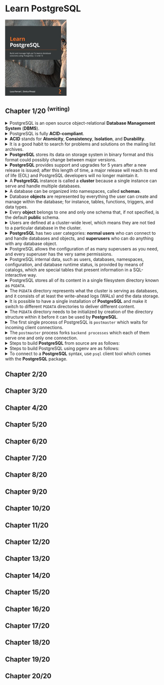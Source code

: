 # Learn PostgreSQL
<img src="../covers/9781838985288.jpg" width="200"/>

## Chapter 1/20 <sup>(writing)</sup>

<details>
<summary>PostgreSQL is an open source object-relational <b>Database Management System</b> (<b>DBMS</b>).</summary>

>

> **Resources**
> -

> **References**
---
</details>

<details>
<summary>PostgreSQL is fully <b>ACID-compliant</b>.</summary>

>

> **Resources**
> -

> **References**
---
</details>

<details>
<summary><b>ACID</b> stands for <b>Atomicity</b>, <b>Consistency</b>, <b>Isolation</b>, and <b>Durability</b>.</summary>

> - **Atomicity**: Complex database operations is proccessed as a single instruction.
> - **Consistency**: Data within the database will not be corrupted due to partially performed operations.
> - **Isolation**: Allows database to handle concurrency, without interleaved changes.
> - **Durability**: Database engine is supposed to protect the data it contains, even in the case of software and hardware failures.

> **Resources**
> -

> **References**
---
</details>

<details>
<summary>It is a good habit to search for problems and solutions on the mailing list archives.</summary>

>

> **Resources**
> -

> **References**
> - https://www.postgresql.org/list
---
</details>

<details>
<summary><b>PostgreSQL</b> stores its data on storage system in binary format and this format could possibly change between major versions.</summary>

>
>
> ---
> **Resources**
> -

> **References**
---
</details>

<details>
<summary><b>PostgreSQL</b> provides support and upgrades for 5 years after a new release is issued; after this length of time, a major release will reach its end of life (EOL) and PostgreSQL developers will no longer maintain it.</summary>

>
>
> ---
> **Resources**
> -

> **References**
---
</details>

<details>
<summary>A <b>PostgreSQL</b> instance is called a <b>cluster</b> because a single instance can serve and handle multiple databases.</summary>

>
>
> ---
> **Resources**
> -

> **References**
---
</details>

<details>
<summary>A database can be organized into namespaces, called <b>schemas</b>.</summary>

> Schemas cannot be nested, so they represent a flat namespace.
>
> ---
> **Resources**
> -

> **References**
---
</details>

<details>
<summary>Database <b>objects</b> are represented by everything the user can create and manage within the database; for instance, tables, functions, triggers, and data types.</summary>

>
>
> ---
> **Resources**
> -

> **References**
---
</details>

<details>
<summary>Every <b>object</b> belongs to one and only one schema that, if not specified, is the default <b>public</b> schema.</summary>

>
>
> ---
> **Resources**
> -

> **References**
---
</details>

<details>
<summary>Users are defined at a cluster-wide level, which means they are not tied to a particular database in the cluster.</summary>

>
>
> ---
> **Resources**
> -

> **References**
---
</details>

<details>
<summary><b>PostgreSQL</b> has two user categories: <b>normal users</b> who can connect to and handle databases and objects, and <b>superusers</b> who can do anything with any database object.</summary>

>
>
> ---
> **Resources**
> -

> **References**
---
</details>

<details>
<summary>PostgreSQL allows the configuration of as many superusers as you need, and every superuser has the very same permissions.</summary>

>
>
> ---
> **Resources**
> -

> **References**
---
</details>

<details>
<summary>PostgreSQL internal data, such as users, databases, namespaces, configuration, and database runtime status, is provided by means of catalogs, which are special tables that present information in a SQL-interactive way.</summary>

>
>
> ---
> **Resources**
> -

> **References**
---
</details>

<details>
<summary>PostgreSQL stores all of its content in a single filesystem directory known as <code>PGDATA</code>.</summary>

>
>
> ---
> **Resources**
> -

> **References**
---
</details>

<details>
<summary>The <code>PGDATA</code> directory represents what the cluster is serving as databases, and it consists of at least the write-ahead logs (WALs) and the data storage.</summary>

>
>
> ---
> **Resources**
> -

> **References**
---
</details>

<details>
<summary>It is possible to have a single installation of <b>PostgreSQL</b> and make it switch to different <code>PGDATA</code> directories to deliver different content.</summary>

>
>
> ---
> **Resources**
> -

> **References**
---
</details>

<details>
<summary>The <code>PGDATA</code> directory needs to be initialized by creation of the directory structure within it before it can be used by <b>PostgreSQL</b>.</summary>

>
>
> ---
> **Resources**
> -

> **References**
---
</details>

<details>
<summary>The first single process of PostgreSQL is <code>postmaster</code> which waits for incoming client connections.</summary>

>
>
> ---
> **Resources**
> -

> **References**
---
</details>

<details>
<summary>The <code>postmaster</code> process forks <code>backend processes</code> which each of them serve one and only one connection.</summary>

>
>
> ---
> **Resources**
> -

> **References**
---
</details>

<details>
<summary>Steps to build <b>PostgreSQL</b> from source are as follows:</summary>

> First build the project:
> 
> ```sh
> git clone https://github.com/postgresql/postgresql
> cd postgresql
> git checkout <latest>
> ./configure --prefix=$HOME/.local
> make
> sudo make install
> ``````
> 
> Create postgres user and initialize database:
> 
> ```sh
> sudo useradd postgres
> sudo mkdir /opt/postgres/14
> sudo chown postgres:postgres /opt/postgres/14
> initdb -D /opt/postgresql/14
> ``````
>
> ---
> **Resources**
> -

> **References**
---
</details>

<details>
<summary>Steps to build PostgreSQL using pgenv are as follows:</summary>

> Prepare script:
> 
> ```sh
> git clone https://github.com/theory/pgenv
> cp pgenv/bin/pgenv ~/.local/bin/
> ``````
> 
> Build database:
> 
> ```sh
> pgenv available
> pgenv build <version>
> ``````
>
> ---
> **Resources**
> -

> **References**
---
</details>

<details>
<summary>To connect to a <b>PostgreSQL</b> syntax, use <code>psql</code> client tool which comes with the <b>PostgreSQL</b> package.</summary>

> ```sh
> psql -U postgres -h localhost template1
> ``````

> **Resources**
> -

> **References**
---
</details>

## Chapter 2/20
## Chapter 3/20
## Chapter 4/20
## Chapter 5/20
## Chapter 6/20
## Chapter 7/20
## Chapter 8/20
## Chapter 9/20
## Chapter 10/20
## Chapter 11/20
## Chapter 12/20
## Chapter 13/20
## Chapter 14/20
## Chapter 15/20
## Chapter 16/20
## Chapter 17/20
## Chapter 18/20
## Chapter 19/20
## Chapter 20/20
